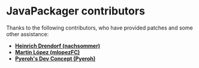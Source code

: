 # JavaPackager contributors

Thanks to the following contributors, who have provided patches and some other assistance:

* **[Heinrich Drendorf (nachsommer)](https://github.com/nachsommer)**
* **[Martín López (mlopezFC)](https://github.com/mlopezFC)**
* **[Pyeroh's Dev Concept (Pyeroh)](https://github.com/Pyeroh)**
